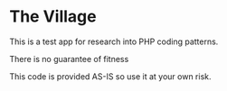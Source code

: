 # The Village
This is a test app for research into PHP coding patterns.

There is no guarantee of fitness

This code is provided AS-IS so use it at your own risk.
